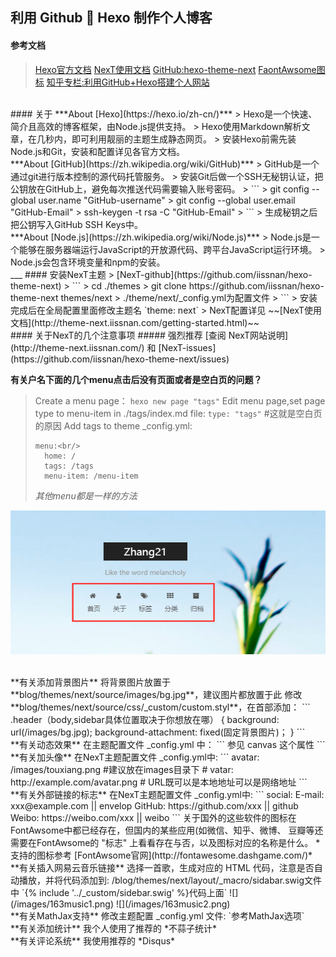 利用 Github :couple: Hexo 制作个人博客
---
#### 参考文档

> [Hexo官方文档](https://hexo.io/zh-cn/docs/index.html)
> [NexT使用文档](http://theme-next.iissnan.com/getting-started.html)
> [GitHub:hexo-theme-next](https://github.com/iissnan/hexo-theme-next)
> [FaontAwsome图标](http://fontawesome.dashgame.com/)
> [知乎专栏:利用GitHub+Hexo搭建个人网站](https://zhuanlan.zhihu.com/p/26625249)


<br/>
#### 关于
***About [Hexo](https://hexo.io/zh-cn/)***
> Hexo是一个快速、简介且高效的博客框架，由Node.js提供支持。
> Hexo使用Markdown解析文章，在几秒内，即可利用靓丽的主题生成静态网页。
> 安装Hexo前需先装Node.js和Git，安装和配置详见各官方文档。

<br/>
***About [GitHub](https://zh.wikipedia.org/wiki/GitHub)***
> GitHub是一个通过git进行版本控制的源代码托管服务。
> 安装Git后做一个SSH无秘钥认证，把公钥放在GitHub上，避免每次推送代码需要输入账号密码。
> ```
> git config --global user.name "GitHub-username"
> git config --global user.email "GitHub-Email"
> ssh-keygen -t rsa -C "GitHub-Email"
> ```
> 生成秘钥之后把公钥写入GitHub SSH Keys中。

<br/>
***About [Node.js](https://zh.wikipedia.org/wiki/Node.js)***
> Node.js是一个能够在服务器端运行JavaScript的开放源代码、跨平台JavaScript运行环境。
> Node.js会包含环境变量和npm的安装。

<br/>
___
#### 安装NexT主题
> [NexT-github](https://github.com/iissnan/hexo-theme-next)
> ```
> cd ./themes
> git clone https://github.com/iissnan/hexo-theme-next themes/next
> ./theme/next/_config.yml为配置文件
> ```
> 安装完成后在全局配置里面修改主题名  `theme: next`
> NexT配置详见  ~~[NexT使用文档](http://theme-next.iissnan.com/getting-started.html)~~

<br/>
#### 关于NexT的几个注意事项
##### 强烈推荐  [查阅 NexT网站说明](http://theme-next.iissnan.com/)  和  [NexT-issues](https://github.com/iissnan/hexo-theme-next/issues)

**有关户名下面的几个menu点击后没有页面或者是空白页的问题？**
> Create a menu page：
> `hexo new page "tags"`
> Edit menu page,set page type to menu-item in ./tags/index.md file:
> `type: "tags"`    #这就是空白页的原因
> Add tags to theme _config.yml:
> ```
> menu:<br/>
>   home: /
>   tags: /tags
>   menu-item: /menu-item
> ```
> *其他menu都是一样的方法*

![](/images/menu.png "NexT-menu")

<br/>
**有关添加背景图片**
将背景图片放置于 **blog/themes/next/source/images/bg.jpg**，建议图片都放置于此
修改 **blog/themes/next/source/css/_custom/custom.styl**，在首部添加：
```
<!--前端知识-->
.header（body,sidebar具体位置取决于你想放在哪） {
    background: url(/images/bg.jpg); <!--网络地址也可以-->
    background-attachment: fixed(固定背景图片)；
}
```

<br/>
**有关动态效果**
在主题配置文件 _config.yml 中：
```
参见 canvas 这个属性
```

<br/>
**有关加头像**
在NexT主题配置文件 _config.yml中:
```
avatar: /images/touxiang.png    #建议放在images目录下
# vatar: http://example.com/avatar.png
# URL既可以是本地地址可以是网络地址
```

<br>
**有关外部链接的标志**
在NexT主题配置文件 _config.yml中:
```
social:
  E-mail: xxx@example.com || envelop
  GitHub: https://github.com/xxx || github
  Weibo: https://weibo.com/xxx || weibo
```
关于国外的这些软件的图标在FontAwsome中都已经存在，但国内的某些应用(如微信、知乎、微博、  豆瓣等还需要在FontAwsome的 "标志" 上看看存在与否，以及图标对应的名称是什么。
*支持的图标参考 [FontAwsome官网](http://fontawesome.dashgame.com/)*

<br/>
**有关插入网易云音乐链接**
选择一首歌，生成对应的 HTML 代码，注意是否自动播放，并将代码添加到:   /blog/themes/next/layout/_macro/sidabar.swig文件中
`{% include '../_custom/sidebar.swig' %}代码上面`
![](/images/163music1.png)
![](/images/163music2.png)

<br/>
**有关MathJax支持**
修改主题配置 _config.yml 文件:
`参考MathJax选项`

<br/>
**有关添加统计**
我个人使用了推荐的 *不蒜子统计*

<br/>
**有关评论系统**
我使用推荐的 *Disqus*




